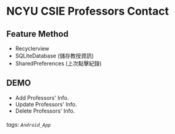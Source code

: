 
# NCYU CSIE Professors Contact

## Feature Method
* Recyclerview 
* SQLiteDatabase (儲存教授資訊)
* SharedPreferences (上次點擊紀錄)


## DEMO
* Add Professors' Info.
* Update Professors' Info.
* Delete Professors' Info.

###### tags: `Android_App`